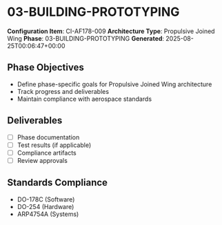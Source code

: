 # 03-BUILDING-PROTOTYPING

**Configuration Item**: CI-AF178-009
**Architecture Type**: Propulsive Joined Wing
**Phase**: 03-BUILDING-PROTOTYPING
**Generated**: 2025-08-25T00:06:47+00:00

## Phase Objectives
- Define phase-specific goals for Propulsive Joined Wing architecture
- Track progress and deliverables
- Maintain compliance with aerospace standards

## Deliverables
- [ ] Phase documentation
- [ ] Test results (if applicable)
- [ ] Compliance artifacts
- [ ] Review approvals

## Standards Compliance
- DO-178C (Software)
- DO-254 (Hardware)
- ARP4754A (Systems)
